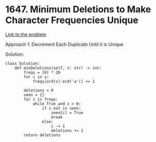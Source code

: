 # 1647. Minimum Deletions to Make Character Frequencies Unique
[Link to the problem](https://leetcode.com/problems/minimum-deletions-to-make-character-frequencies-unique/)

Approach 1: Decrement Each Duplicate Until it is Unique

Solution:
```
class Solution:
    def minDeletions(self, s: str) -> int:
        freqs = [0] * 26
        for c in s:
            freqs[ord(c)-ord('a')] += 1
            
        deletions = 0
        seen = {}
        for c in freqs:
            while True and c > 0:
                if c not in seen:
                    seen[c] = True
                    break
                else:
                    c -= 1
                    deletions += 1
        return deletions
```
